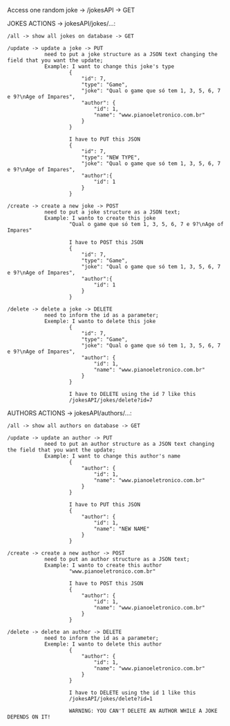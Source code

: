 Access one random joke -> /jokesAPI -> GET

JOKES ACTIONS -> jokesAPI/jokes/...:

	/all -> show all jokes on database -> GET

	/update -> update a joke -> PUT
				need to put a joke structure as a JSON text changing the field that you want the update;
				Example: I want to change this joke's type
						{
					        "id": 7,
					        "type": "Game",
					        "joke": "Qual o game que só tem 1, 3, 5, 6, 7 e 9?\nAge of Impares",
					        "author": {
					            "id": 1,
					            "name": "www.pianoeletronico.com.br"
					        }
					    }

					    I have to PUT this JSON
						{
							"id": 7,
							"type": "NEW TYPE",
							"joke": "Qual o game que só tem 1, 3, 5, 6, 7 e 9?\nAge of Impares",
							"author":{
								"id": 1
							}
						}

	/create -> create a new joke -> POST
				need to put a joke structure as a JSON text;
				Example: I wanto to create this joke
						"Qual o game que só tem 1, 3, 5, 6, 7 e 9?\nAge of Impares"

						I have to POST this JSON
						{
							"id": 7,
							"type": "Game",
							"joke": "Qual o game que só tem 1, 3, 5, 6, 7 e 9?\nAge of Impares",
							"author":{
								"id": 1
							}
						}

	/delete -> delete a joke -> DELETE
				need to inform the id as a parameter;
				Exemple: I wanto to delete this joke
						{
					        "id": 7,
					        "type": "Game",
					        "joke": "Qual o game que só tem 1, 3, 5, 6, 7 e 9?\nAge of Impares",
					        "author": {
					            "id": 1,
					            "name": "www.pianoeletronico.com.br"
					        }
					    }

					    I have to DELETE using the id 7 like this
					    /jokesAPI/jokes/delete?id=7

AUTHORS ACTIONS -> jokesAPI/authors/...:

	/all -> show all authors on database -> GET

	/update -> update an author -> PUT
				need to put an author structure as a JSON text changing the field that you want the update;
				Example: I want to change this author's name
						{
					        "author": {
					            "id": 1,
					            "name": "www.pianoeletronico.com.br"
					        }
					    }

					    I have to PUT this JSON
						{
							"author": {
					            "id": 1,
					            "name": "NEW NAME"
					        }
						}

	/create -> create a new author -> POST
				need to put an author structure as a JSON text;
				Example: I wanto to create this author
						"www.pianoeletronico.com.br"

						I have to POST this JSON
						{
					        "author": {
					            "id": 1,
					            "name": "www.pianoeletronico.com.br"
					        }
					    }

	/delete -> delete an author -> DELETE
				need to inform the id as a parameter;
				Exemple: I wanto to delete this author
						{
					        "author": {
					            "id": 1,
					            "name": "www.pianoeletronico.com.br"
					        }
					    }

					    I have to DELETE using the id 1 like this
					    /jokesAPI/jokes/delete?id=1

					    WARNING: YOU CAN'T DELETE AN AUTHOR WHILE A JOKE DEPENDS ON IT!